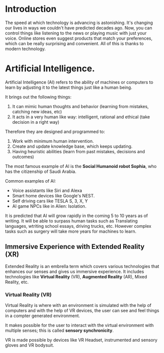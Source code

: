 # Introduction 

The speed at which technology is advancing is astonishing. It's changing our lives in ways we couldn't have predicted decades ago. Now, you can control things like listening to the news or playing music with just your voice. Online stores even suggest products that match your preferences, which can be really surprising and convenient. All of this is thanks to modern technology.

# Artificial Intelligence. 

Artificial Intelligence (AI) refers to the ability of machines or computers to learn by adjusting it to the latest things just like a human being. 

It brings out the following things: 

1. It can mimic human thoughts and behavior (learning from mistakes, catching new ideas, etc)
2. It acts in a very human like way: intelligent, rational and ethical (take decision in a right way)

Therefore they are designed and programmed to: 

1. Work with minimum human intervention.
2. Create and update knowledge base, which keeps updating. 
3. Having heuristic abilities (learn from past mistakes, decisions and outcomes)

The most famous example of AI is the **Social Humanoid robot Sophia**, who has the citizenship of Saudi Arabia. 

Common examples of AI: 

- Voice assistants like Siri and Alexa
- Smart home devices like Google's NEST.
- Self driving cars like TESLA S, 3, X, Y 
- AI game NPCs like in Alien: Isolation. 

It is predicted that AI will grow rapidly in the coming 5 to 10 years as of writing. It will be able to surpass human tasks such as Translating languages, wtriting school essays, driving trucks, etc. However complex tasks such as surgery will take more years for machines to learn. 

## Immersive Experience with Extended Reality (XR)

Extended Reality is an embrella term which covers various technologies that enhances our senses and gives us immersive experience. It includes technologies like **Virtual Reality** (VR), **Augmented Reality** (AR), Mixed Reality, etc. 

### Virtual Reality (VR)

Virtual Reality is where with an environment is simulated with the help of computers and with the help of VR devices, the user can see and feel things in a compter generated environment. 

It makes possible for the user to interact with the virtual environment with multiple senses; this is called **sensory synchronicity**.

VR is made possible by devices like VR Headset, instrumented and sensory gloves and VR bodysuit. 



